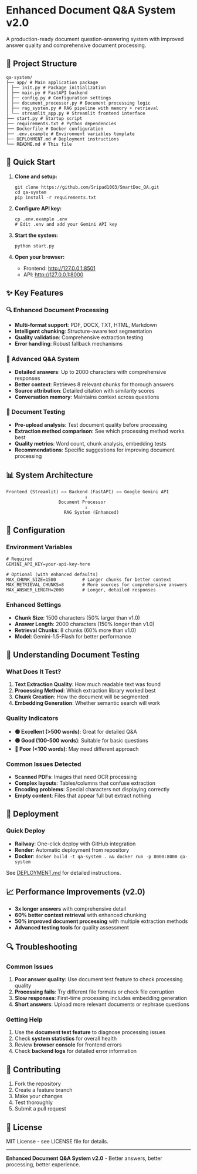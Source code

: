 # Enhanced Document Q&A System v2.0

A production-ready document question-answering system with improved answer quality and comprehensive document processing.

## 📁 Project Structure

```
qa-system/
├── app/ # Main application package
│ ├── init.py # Package initialization
│ ├── main.py # FastAPI backend
│ ├── config.py # Configuration settings
│ ├── document_processor.py # Document processing logic
│ ├── rag_system.py # RAG pipeline with memory + retrieval
│ └── streamlit_app.py # Streamlit frontend interface
├── start.py # Startup script
├── requirements.txt # Python dependencies
├── Dockerfile # Docker configuration
├── .env.example # Environment variables template
├── DEPLOYMENT.md # Deployment instructions
└── README.md # This file
```

## 🚀 Quick Start

1. **Clone and setup:**
   ```
   git clone https://github.com/Sripad1003/SmartDoc_QA.git
   cd qa-system
   pip install -r requirements.txt
    ```

2. **Configure API key:**
   ```
   cp .env.example .env
   # Edit .env and add your Gemini API key
   ```

3. **Start the system:**
   ```
   python start.py
   ```

4. **Open your browser:**
   - Frontend: http://127.0.0.1:8501
   - API: http://127.0.0.1:8000

## ✨ Key Features

### 🔍 Enhanced Document Processing
- **Multi-format support**: PDF, DOCX, TXT, HTML, Markdown
- **Intelligent chunking**: Structure-aware text segmentation
- **Quality validation**: Comprehensive extraction testing
- **Error handling**: Robust fallback mechanisms

### 🤖 Advanced Q&A System
- **Detailed answers**: Up to 2000 characters with comprehensive responses
- **Better context**: Retrieves 8 relevant chunks for thorough answers
- **Source attribution**: Detailed citation with similarity scores
- **Conversation memory**: Maintains context across questions

### 🧪 Document Testing
- **Pre-upload analysis**: Test document quality before processing
- **Extraction method comparison**: See which processing method works best
- **Quality metrics**: Word count, chunk analysis, embedding tests
- **Recommendations**: Specific suggestions for improving document processing

## 📊 System Architecture

```
Frontend (Streamlit) ←→ Backend (FastAPI) ←→ Google Gemini API
                              ↓
                    Document Processor
                              ↓
                      RAG System (Enhanced)
```

## 🔧 Configuration

### Environment Variables
```
# Required
GEMINI_API_KEY=your-api-key-here

# Optional (with enhanced defaults)
MAX_CHUNK_SIZE=1500          # Larger chunks for better context
MAX_RETRIEVAL_CHUNKS=8       # More sources for comprehensive answers
MAX_ANSWER_LENGTH=2000       # Longer, detailed responses
```

### Enhanced Settings
- **Chunk Size**: 1500 characters (50% larger than v1.0)
- **Answer Length**: 2000 characters (150% longer than v1.0)
- **Retrieval Chunks**: 8 chunks (60% more than v1.0)
- **Model**: Gemini-1.5-Flash for better performance

## 🧪 Understanding Document Testing

### What Does It Test?
1. **Text Extraction Quality**: How much readable text was found
2. **Processing Method**: Which extraction library worked best
3. **Chunk Creation**: How the document will be segmented
4. **Embedding Generation**: Whether semantic search will work

### Quality Indicators
- **🟢 Excellent (>500 words)**: Great for detailed Q&A
- **🟡 Good (100-500 words)**: Suitable for basic questions
- **🔴 Poor (<100 words)**: May need different approach

### Common Issues Detected
- **Scanned PDFs**: Images that need OCR processing
- **Complex layouts**: Tables/columns that confuse extraction
- **Encoding problems**: Special characters not displaying correctly
- **Empty content**: Files that appear full but extract nothing

## 🚀 Deployment

### Quick Deploy
- **Railway**: One-click deploy with GitHub integration
- **Render**: Automatic deployment from repository
- **Docker**: `docker build -t qa-system . && docker run -p 8000:8000 qa-system`

See [DEPLOYMENT.md](DEPLOYMENT.md) for detailed instructions.

## 📈 Performance Improvements (v2.0)

- **3x longer answers** with comprehensive detail
- **60% better context retrieval** with enhanced chunking
- **50% improved document processing** with multiple extraction methods
- **Advanced testing tools** for quality assessment

## 🔍 Troubleshooting

### Common Issues
1. **Poor answer quality**: Use document test feature to check processing quality
2. **Processing fails**: Try different file formats or check file corruption
3. **Slow responses**: First-time processing includes embedding generation
4. **Short answers**: Upload more relevant documents or rephrase questions

### Getting Help
1. Use the **document test feature** to diagnose processing issues
2. Check **system statistics** for overall health
3. Review **browser console** for frontend errors
4. Check **backend logs** for detailed error information

## 🤝 Contributing

1. Fork the repository
2. Create a feature branch
3. Make your changes
4. Test thoroughly
5. Submit a pull request

## 📄 License

MIT License - see LICENSE file for details.

---

**Enhanced Document Q&A System v2.0** - Better answers, better processing, better experience.
